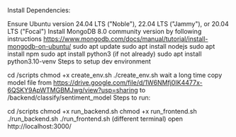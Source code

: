 Install Dependencies:

Ensure Ubuntu version 24.04 LTS ("Noble"), 22.04 LTS ("Jammy"), or 20.04 LTS ("Focal")
Install MongoDB 8.0 community version by following instructions https://www.mongodb.com/docs/manual/tutorial/install-mongodb-on-ubuntu/
sudo apt update
sudo apt install nodejs
sudo apt install npm
sudo apt install python3 (if not already)
sudo apt install python3.10-venv
Steps to setup dev environment

cd /scripts
chmod +x create_env.sh
./create_env.sh
wait a long time
copy model file from https://drive.google.com/file/d/1W6NMfj0IK4477x-6QSKY9ApWTMGBMJwg/view?usp=sharing to /backend/classify/sentiment_model
Steps to run:

cd /scripts
chmod +x run_backend.sh
chmod +x run_frontend.sh
./run_backend.sh
./run_frontend.sh (different terminal)
open http://localhost:3000/
